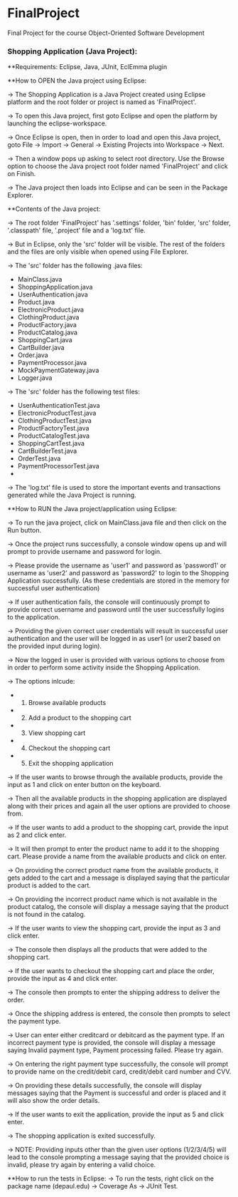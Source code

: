 # FinalProject
Final Project for the course Object-Oriented Software Development

### Shopping Application (Java Project): 



**Requirements:
Eclipse, Java, JUnit, EclEmma plugin



**How to OPEN the Java project using Eclipse:

-> The Shopping Application is a Java Project created using Eclipse platform and the root folder or project is named as 'FinalProject'.

-> To open this Java project, first goto Eclipse and open the platform by launching the eclipse-workspace.

-> Once Eclipse is open, then in order to load and open this Java project, goto File -> Import -> General -> Existing Projects into Workspace -> Next. 

-> Then a window pops up asking to select root directory. Use the Browse option to choose the Java project root folder named 'FinalProject' and click on Finish.

-> The Java project then loads into Eclipse and can be seen in the Package Explorer.



**Contents of the Java project:

-> The root folder 'FinalProject' has '.settings' folder, 'bin' folder, 'src' folder, '.classpath' file, '.project' file and a 'log.txt' file.

-> But in Eclipse, only the 'src' folder will be visible. The rest of the folders and the files are only visible when opened using File Explorer.

-> The 'src' folder has the following .java files:
   - MainClass.java
   - ShoppingApplication.java
   - UserAuthentication.java
   - Product.java
   - ElectronicProduct.java
   - ClothingProduct.java
   - ProductFactory.java
   - ProductCatalog.java
   - ShoppingCart.java
   - CartBuilder.java
   - Order.java
   - PaymentProcessor.java
   - MockPaymentGateway.java
   - Logger.java
     
-> The 'src' folder has the following test files:
   - UserAuthenticationTest.java
   - ElectronicProductTest.java
   - ClothingProductTest.java
   - ProductFactoryTest.java
   - ProductCatalogTest.java
   - ShoppingCartTest.java
   - CartBuilderTest.java
   - OrderTest.java
   - PaymentProcessorTest.java
   - 
-> The 'log.txt' file is used to store the important events and transactions generated while the Java Project is running.



**How to RUN the Java project/application using Eclipse:

-> To run the java project, click on MainClass.java file and then click on the Run button.

-> Once the project runs successfully, a console window opens up and will prompt to provide username and password for login.

-> Please provide the username as 'user1' and password as 'password1' or username as 'user2' and password as 'password2' to login to the Shopping Application successfully. (As these   credentials are stored in the memory for successful user authentication)

-> If user authentication fails, the console will continuously prompt to provide correct username and password until the user successfully logins to the application.

-> Providing the given correct user credentials will result in successful user authentication and the user will be logged in as user1 (or user2 based on the provided input during login).

-> Now the logged in user is provided with various options to choose from in order to perform some activity inside the Shopping Application.

-> The options inlcude:
   - 1. Browse available products
   - 2. Add a product to the shopping cart
   - 3. View shopping cart
   - 4. Checkout the shopping cart
   - 5. Exit the shopping application
        
-> If the user wants to browse through the available products, provide the input as 1 and click on enter button on the keyboard.

-> Then all the available products in the shopping application are displayed along with their prices and again all the user options are provided to choose from.

-> If the user wants to add a product to the shopping cart, provide the input as 2 and click enter.

-> It will then prompt to enter the product name to add it to the shopping cart. Please provide a name from the available products and click on enter.

-> On providing the correct product name from the available products, it gets added to the cart and a message is displayed saying that the particular product is added to the cart.

-> On providing the incorrect product name which is not available in the product catalog, the console will display a message saying that the product is not found in the catalog.

-> If the user wants to view the shopping cart, provide the input as 3 and click enter.

-> The console then displays all the products that were added to the shopping cart.

-> If the user wants to checkout the shopping cart and place the order, provide the input as 4 and click enter.

-> The console then prompts to enter the shipping address to deliver the order.

-> Once the shipping address is entered, the console then prompts to select the payment type.

-> User can enter either creditcard or debitcard as the payment type. If an incorrect payment type is provided, the console will display a message saying Invalid payment type, Payment processing failed. Please try again.

-> On entering the right payment type successfully, the console will prompt to provide name on the credit/debit card, credit/debit card number and CVV.

-> On providing these details successfully, the console will display messages saying that the Payment is successful and order is placed and it will also show the order details.

-> If the user wants to exit the application, provide the input as 5 and click enter.

-> The shopping application is exited successfully.

-> NOTE: Providing inputs other than the given user options (1/2/3/4/5) will lead to the console prompting a message saying that the provided choice is invalid, please try again by entering a valid choice.


 
**How to run the tests in Eclipse:
-> To run the tests, right click on the package name (depaul.edu) -> Coverage As -> JUnit Test. 

